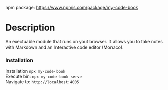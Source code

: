 

npm package: https://www.npmjs.com/package/my-code-book

# Description

An exectuable module that runs on yout browser. It allows you to take notes with Markdown and an Interactive code editor (Monaco).

### Installation

Installation `npx my-code-book`  
Execute bin: `npx my-code-book serve`  
Navigate to: `http://localhost:4005`  

